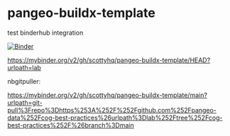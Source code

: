 # pangeo-buildx-template
test binderhub integration

[![Binder](https://mybinder.org/badge_logo.svg)](https://mybinder.org/v2/gh/scottyhq/pangeo-buildx-template/HEAD?urlpath=lab)

https://mybinder.org/v2/gh/scottyhq/pangeo-buildx-template/HEAD?urlpath=lab

nbgitpuller:

https://mybinder.org/v2/gh/scottyhq/pangeo-buildx-template/main?urlpath=git-pull%3Frepo%3Dhttps%253A%252F%252Fgithub.com%252Fpangeo-data%252Fcog-best-practices%26urlpath%3Dlab%252Ftree%252Fcog-best-practices%252F%26branch%3Dmain
